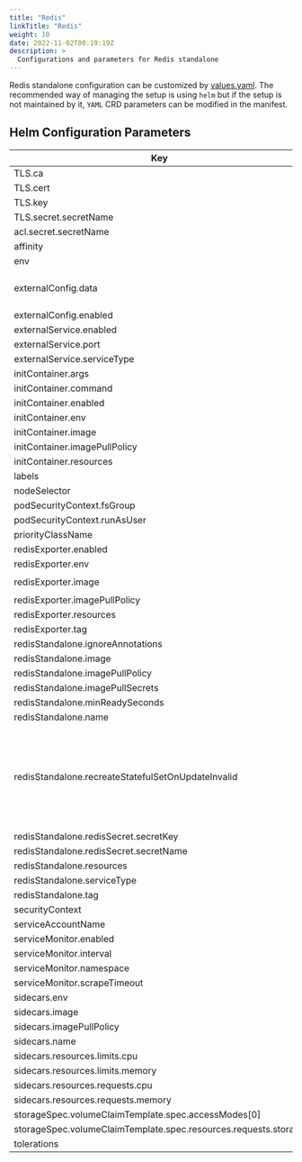 ```yaml
---
title: "Redis"
linkTitle: "Redis"
weight: 10
date: 2022-11-02T00:19:19Z
description: >
  Configurations and parameters for Redis standalone
---
```


Redis standalone configuration can be customized by [values.yaml](https://github.com/OT-CONTAINER-KIT/redis-operator/blob/main/charts/redis/values.yaml). The recommended way of managing the setup is using `helm` but if the setup is not maintained by it, `YAML` CRD parameters can be modified in the manifest.

## Helm Configuration Parameters

| Key                                                             | Type   | Default                                                                  | Description                                                                                                                                                           |
|-----------------------------------------------------------------|--------|--------------------------------------------------------------------------|-----------------------------------------------------------------------------------------------------------------------------------------------------------------------|
| TLS.ca                                                          | string | `"ca.key"`                                                               |                                                                                                                                                                       |
| TLS.cert                                                        | string | `"tls.crt"`                                                              |                                                                                                                                                                       |
| TLS.key                                                         | string | `"tls.key"`                                                              |                                                                                                                                                                       |
| TLS.secret.secretName                                           | string | `""`                                                                     |                                                                                                                                                                       |
| acl.secret.secretName                                           | string | `""`                                                                     |                                                                                                                                                                       |
| affinity                                                        | object | `{}`                                                                     |                                                                                                                                                                       |
| env                                                             | list   | `[]`                                                                     |                                                                                                                                                                       |
| externalConfig.data                                             | string | `"tcp-keepalive 400\nslowlog-max-len 158\nstream-node-max-bytes 2048\n"` |                                                                                                                                                                       |
| externalConfig.enabled                                          | bool   | `false`                                                                  |                                                                                                                                                                       |
| externalService.enabled                                         | bool   | `false`                                                                  |                                                                                                                                                                       |
| externalService.port                                            | int    | `6379`                                                                   |                                                                                                                                                                       |
| externalService.serviceType                                     | string | `"NodePort"`                                                             |                                                                                                                                                                       |
| initContainer.args                                              | list   | `[]`                                                                     |                                                                                                                                                                       |
| initContainer.command                                           | list   | `[]`                                                                     |                                                                                                                                                                       |
| initContainer.enabled                                           | bool   | `false`                                                                  |                                                                                                                                                                       |
| initContainer.env                                               | list   | `[]`                                                                     |                                                                                                                                                                       |
| initContainer.image                                             | string | `""`                                                                     |                                                                                                                                                                       |
| initContainer.imagePullPolicy                                   | string | `"IfNotPresent"`                                                         |                                                                                                                                                                       |
| initContainer.resources                                         | object | `{}`                                                                     |                                                                                                                                                                       |
| labels                                                          | object | `{}`                                                                     |                                                                                                                                                                       |
| nodeSelector                                                    | object | `{}`                                                                     |                                                                                                                                                                       |
| podSecurityContext.fsGroup                                      | int    | `1000`                                                                   |                                                                                                                                                                       |
| podSecurityContext.runAsUser                                    | int    | `1000`                                                                   |                                                                                                                                                                       |
| priorityClassName                                               | string | `""`                                                                     |                                                                                                                                                                       |
| redisExporter.enabled                                           | bool   | `false`                                                                  |                                                                                                                                                                       |
| redisExporter.env                                               | list   | `[]`                                                                     |                                                                                                                                                                       |
| redisExporter.image                                             | string | `"quay.io/opstree/redis-exporter"`                                       |                                                                                                                                                                       |
| redisExporter.imagePullPolicy                                   | string | `"IfNotPresent"`                                                         |                                                                                                                                                                       |
| redisExporter.resources                                         | object | `{}`                                                                     |                                                                                                                                                                       |
| redisExporter.tag                                               | string | `"v1.44.0"`                                                              |                                                                                                                                                                       |
| redisStandalone.ignoreAnnotations                               | list   | `[]`                                                                     |                                                                                                                                                                       |
| redisStandalone.image                                           | string | `"quay.io/opstree/redis"`                                                |                                                                                                                                                                       |
| redisStandalone.imagePullPolicy                                 | string | `"IfNotPresent"`                                                         |                                                                                                                                                                       |
| redisStandalone.imagePullSecrets                                | list   | `[]`                                                                     |                                                                                                                                                                       |
| redisStandalone.minReadySeconds                                 | int    | `0`                                                                      |                                                                                                                                                                       |
| redisStandalone.name                                            | string | `""`                                                                     |                                                                                                                                                                       |
| redisStandalone.recreateStatefulSetOnUpdateInvalid              | bool   | `false`                                                                  | Some fields of statefulset are immutable, such as volumeClaimTemplates. When set to true, the operator will delete the statefulset and recreate it. Default is false. |
| redisStandalone.redisSecret.secretKey                           | string | `""`                                                                     |                                                                                                                                                                       |
| redisStandalone.redisSecret.secretName                          | string | `""`                                                                     |                                                                                                                                                                       |
| redisStandalone.resources                                       | object | `{}`                                                                     |                                                                                                                                                                       |
| redisStandalone.serviceType                                     | string | `"ClusterIP"`                                                            |                                                                                                                                                                       |
| redisStandalone.tag                                             | string | `"v7.0.15"`                                                              |                                                                                                                                                                       |
| securityContext                                                 | object | `{}`                                                                     |                                                                                                                                                                       |
| serviceAccountName                                              | string | `""`                                                                     |                                                                                                                                                                       |
| serviceMonitor.enabled                                          | bool   | `false`                                                                  |                                                                                                                                                                       |
| serviceMonitor.interval                                         | string | `"30s"`                                                                  |                                                                                                                                                                       |
| serviceMonitor.namespace                                        | string | `"monitoring"`                                                           |                                                                                                                                                                       |
| serviceMonitor.scrapeTimeout                                    | string | `"10s"`                                                                  |                                                                                                                                                                       |
| sidecars.env                                                    | list   | `[]`                                                                     |                                                                                                                                                                       |
| sidecars.image                                                  | string | `""`                                                                     |                                                                                                                                                                       |
| sidecars.imagePullPolicy                                        | string | `"IfNotPresent"`                                                         |                                                                                                                                                                       |
| sidecars.name                                                   | string | `""`                                                                     |                                                                                                                                                                       |
| sidecars.resources.limits.cpu                                   | string | `"100m"`                                                                 |                                                                                                                                                                       |
| sidecars.resources.limits.memory                                | string | `"128Mi"`                                                                |                                                                                                                                                                       |
| sidecars.resources.requests.cpu                                 | string | `"50m"`                                                                  |                                                                                                                                                                       |
| sidecars.resources.requests.memory                              | string | `"64Mi"`                                                                 |                                                                                                                                                                       |
| storageSpec.volumeClaimTemplate.spec.accessModes[0]             | string | `"ReadWriteOnce"`                                                        |                                                                                                                                                                       |
| storageSpec.volumeClaimTemplate.spec.resources.requests.storage | string | `"1Gi"`                                                                  |                                                                                                                                                                       |
| tolerations                                                     | list   | `[]`                                                                     |                                                                                                                                                                       |